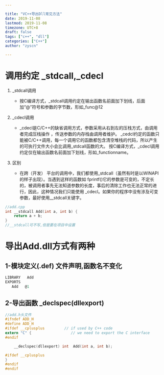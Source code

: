 ```yaml
---

title: "VC++导出Dll常见方法"
date: 2019-11-08
lastmod: 2019-11-08
timezone: UTC+8
draft: false
tags: ["c++", "dll"]
categories: ["C++"]
author: "zyscn"

---
```


# 调用约定 _stdcall,_cdecl
1. _stdcall调用

   * 按C编译方式，_stdcall调用约定在输出函数名前面加下划线，后面加“@”符号和参数的字节数，形如_func@12

2.  _cdecl调用
    *  _cdecl是C/C++的缺省调用方式，参数采用从右到左的压栈方式，由调用者完成压栈操作 ，传送参数的内存栈由调用者维护。
_cedcl约定的函数只能被C/C++调用，每一个调用它的函数都包含清空堆栈的代码，所以产生的可执行文件大小会比调用_stdcall函数的大。
按C编译方式，_cdecl调用约定仅在输出函数名前面加下划线，形如_functionname。

3. 区别
   * 在跨（开发） 平台的调用中，我们都使用_stdcall（虽然有时是以WINAPI的样子出现）。当遇到这样的函数如 fprintf()它的参数是可变的，不定长的，被调用者事先无法知道参数的长度，事后的清除工作也无法正常的进行，因此，这种情况我们只能使用 _cdecl。如果你的程序中没有涉及可变参数，最好使用__stdcall关键字。
```cpp
//add.cpp
int __stdcall Add(int a, int b) {
	return a + b;
}
//__stdcall可不写,但是要在项目中设置
```
# 导出Add.dll方式有两种
## 1-模块定义(.def) 文件声明,函数名不变化
```def
LIBRARY   Add
EXPORTS
   Add   @1
```
## 2-导出函数 _declspec(dllexport)

```h
//add.h头文件
#ifndef ADD_H
#define ADD_H
#ifdef __cplusplus         // if used by C++ code
extern "C" {                  // we need to export the C interface
#endif

	__declspec(dllexport) int  Add(int a, int b);

#ifdef __cplusplus
}
#endif
#endif
```